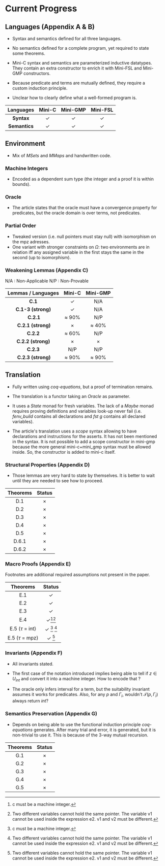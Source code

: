 # Current Progress

## Languages (Appendix A & B)

- Syntax and semantics defined for all three languages.

- No semantics defined for a complete program, yet required to state some theorems.

- Mini-C syntax and semantics are parameterized inductive datatypes. They contain an extra constructor to enrich it with Mini-FSL and Mini-GMP constructors.

- Because predicate and terms are mutually defined, they require a custom induction principle.

- Unclear how to clearly define what a well-formed program is.

|  Languages | Mini-C | Mini-GMP | Mini-FSL
| :----: | :----: | :------: | :----: |
| **Syntax** |$\checkmark$ |$\checkmark$ |$\checkmark$ |
| **Semantics** |$\checkmark$ |$\checkmark$ |$\checkmark$ |


## Environment

- Mix of *MSets* and *MMaps* and handwritten code.

### Machine Integers

- Encoded as a dependent sum type (the integer and a proof it is within bounds).

### Oracle

 - The article states that the oracle must have a convergence property for predicates, but the oracle domain is over terms, not predicates.

### Partial Order

- Tweaked version (i.e. null pointers must stay null) with isomorphism on the mpz adresses.
- One variant with stronger constraints on $\Omega$: two environments are in relation iff any assigned variable in the first stays the same in the second (up to isomorphism).


### Weakening Lemmas (Appendix C)

N/A : Non-Applicable
N/P : Non-Provable

| Lemmas / Languages | Mini-C | Mini-GMP |
| :----------------: | :----: | :------: | 
| **C.1**            | $\checkmark$ | N/A |
| **C.1-3 (strong)** | $\checkmark$ | N/A |
| **C.2.1**          | $\approx$ 90% | N/P |
| **C.2.1 (strong)** | $\times$ | $\approx$ 40% |
| **C.2.2**          |$\approx$ 60% | N/P |
| **C.2.2 (strong)** | $\times$ | $\times$ |
| **C.2.3** | N/P | N/P |
| **C.2.3 (strong)** | $\approx$ 90% | $\approx$ 90%  |


## Translation

- Fully written using *coq-equations*, but a proof of termination remains.

- The translation is a functor taking an *Oracle* as parameter.

- It uses a *State* monad for fresh variables. The lack of a *Maybe* monad requires proving definitions and variables look-up never fail (i.e. *fenv_build* contains all declarations and *fst g* contains all declared variables).

- The article's translation uses a *scope* syntax allowing to have declarations and instructions for the asserts. It has not been mentioned in the syntax. It is not possible to add a scope constructor in mini-gmp because the more general mini-c+mini_gmp syntax must be allowed inside. So, the constructor is added to mini-c itself.





### Structural Properties (Appendix D)

- Those lemmas are very hard to state by themselves. It is better to wait until they are needed to see how to proceed.

| Theorems | Status |
| :-----: | :----: |
| D.1| $\times$ |
| D.2 | $\times$ |
| D.3 | $\times$ |
| D.4 | $\times$ |
| D.5 | $\times$ |
| D.6.1 | $\times$ |
| D.6.2 | $\times$ |

### Macro Proofs (Appendix E)

Footnotes are additional required assumptions not present in the paper.

| Theorems | Status |
| :-----: | :----: |
| E.1| $\checkmark$ |
| E.2 | $\checkmark$ |
| E.3 | $\checkmark$ |
| E.4 | $\checkmark$[^1][^2] |
| E.5 ($\tau$ = int) | $\checkmark$ [^1] [^2] |
| E.5 ($\tau$ = mpz) | $\checkmark$ [^2] |

[^1]: c must be a machine integer.
[^2]: Two different variables cannot hold the same pointer. The variable v1 cannot be used inside the expression e2. v1 and v2 must be different.

### Invariants (Appendix F)

- All invariants stated.

- The first case of the notation introduced implies being able to tell if $z \in U_{int}$ and convert it into a machine integer. How to encode that ?

- The oracle only infers interval for a term, but the suitability invariant assumes it works for predicates. Also, for any $p$ and $\Gamma_I$, wouldn't $\mathcal{T}(p,\Gamma_I)$ always return $int$?

### Semantics Preservation (Appendix G)

- Depends on being able to use the functional induction principle *coq-equations* generates. After many trial and error, it is generated, but it is non-trivial to use it. This is because of the 3-way mutual recursion.


| Theorems | Status |
| :-----: | :----: |
| G.1| $\times$ |
| G.2 | $\times$ |
| G.3 | $\times$ |
| G.4 | $\times$ |
| G.5 | $\times$ |
